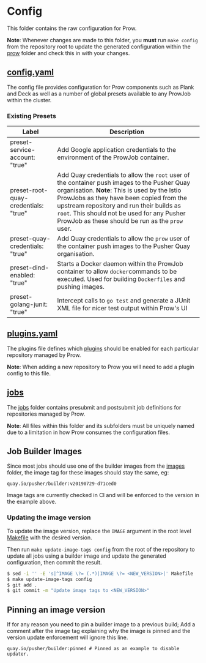 # Config

This folder contains the raw configuration for Prow.

**Note**: Whenever changes are made to this folder, you **must** run
`make config` from the repository root to update the generated configuration
within the [prow](prow) folder and check this in with your changes.

## [config.yaml](config.yaml)

The config file provides configuration for Prow components such as Plank
and Deck as well as a number of global presets available to any ProwJob
within the cluster.

### Existing Presets

| Label | Description |
| ----- | ----------- |
| preset-service-account: "true" | Add Google application credentials to the environment of the ProwJob container. |
| preset-root-quay-credentials: "true" | Add Quay credentials to allow the `root` user of the container push images to the Pusher Quay organisation. **Note**: This is used by the Istio ProwJobs as they have been copied from the upstream repository and run their builds as `root`. This should not be used for any Pusher ProwJob as these should be run as the `prow` user. |
| preset-quay-credentials: "true" | Add Quay credentials to allow the `prow` user of the container push images to the Pusher Quay organisation. |
| preset-dind-enabled: "true" | Starts a Docker daemon within the ProwJob container to allow `docker`commands to be executed. Used for building `Dockerfiles` and pushing images. |
| preset-golang-junit: "true" | Intercept calls to `go test` and generate a JUnit XML file for nicer test output within Prow's UI |

## [plugins.yaml](plugins.yaml)

The plugins file defines which [plugins](https://prow.pusher.com/plugins)
should be enabled for each particular repository managed by Prow.

**Note**: When adding a new repository to Prow you will need to add a
plugin config to this file.

## [jobs](jobs)

The [jobs](jobs) folder contains presubmit and postsubmit job definitions for
repositories managed by Prow.

**Note**: All files within this folder and its subfolders must be uniquely named
due to a limitation in how Prow consumes the configuration files.

## Job Builder Images

Since most jobs should use one of the builder images from the [images](../images)
folder, the image tag for these images should stay the same, eg:

```
quay.io/pusher/builder:v20190729-d71ced0
```

Image tags are currently checked in CI and will be enforced to the version in
the example above.

### Updating the image version

To update the image version, replace the `IMAGE` argument in the root level
[Makefile](../Makefile) with the desired version.

Then run `make update-image-tags config` from the root of the repository to
update all jobs using a builder image and update the generated configuration,
then commit the result.

```bash
$ sed -i '' -E 's|^IMAGE \?= (.*)|IMAGE \?= <NEW_VERSION>|' Makefile
$ make update-image-tags config
$ git add .
$ git commit -m "Update image tags to <NEW_VERSION>"
```

## Pinning an image version

If for any reason you need to pin a builder image to a previous build;
Add a comment after the image tag explaining why the image is pinned and the
version update enforcement will ignore this line.

```
quay.io/pusher/builder:pinned # Pinned as an example to disable updater.
```
